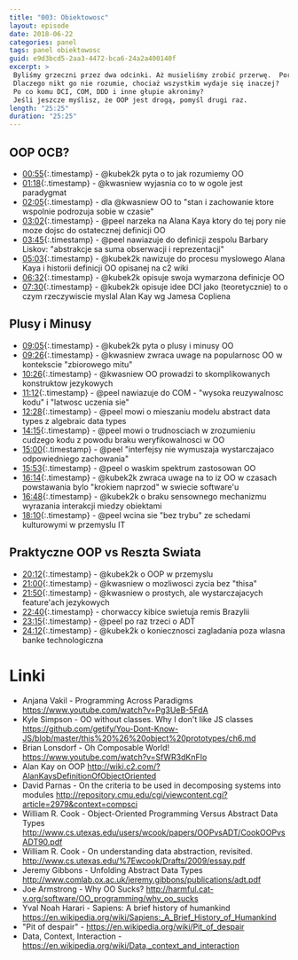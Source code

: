 ```yaml
---
title: "003: Obiektowosc"
layout: episode
date: 2018-06-22
categories: panel
tags: panel obiektowosc
guid: e9d3bcd5-2aa3-4472-bca6-24a2a400140f
excerpt: >
 Byliśmy grzeczni przez dwa odcinki. Aż musieliśmy zrobić przerwę.  Pora szczerze pogadać o programowaniu obiektowym. 
 Dlaczego nikt go nie rozumie, chociaż wszystkim wydaje się inaczej? 
 Po co komu DCI, COM, DDD i inne głupie akronimy?
 Jeśli jeszcze myślisz, że OOP jest drogą, pomyśl drugi raz.
length: "25:25"
duration: "25:25"
---
```


## OOP OCB?

* [00:55](){:.timestamp} -  @kubek2k pyta o to jak rozumiemy OO 
* [01:18](){:.timestamp} -  @kwasniew wyjasnia co to w ogole jest paradygmat
* [02:05](){:.timestamp} -  dla @kwasniew OO to "stan i zachowanie ktore wspolnie podrozuja sobie w czasie"
* [03:02](){:.timestamp} -  @peel narzeka na Alana Kaya ktory do tej pory nie moze dojsc do ostatecznej definicji OO
* [03:45](){:.timestamp} -  @peel nawiazuje do definicji zespolu Barbary Liskov: "abstrakcje sa suma obserwacji i reprezentacji"
* [05:03](){:.timestamp} -  @kubek2k nawizuje do procesu myslowego Alana Kaya i historii definicji OO opisanej na c2 wiki
* [06:32](){:.timestamp} -  @kubek2k opisuje swoja wymarzona definicje OO
* [07:30](){:.timestamp} -  @kubek2k opisuje idee DCI jako (teoretycznie) to o czym rzeczywiscie myslal Alan Kay wg Jamesa Copliena

## Plusy i Minusy

* [09:05](){:.timestamp} -  @kubek2k pyta o plusy i minusy OO
* [09:26](){:.timestamp} -  @kwasniew zwraca uwage na popularnosc OO w kontekscie "zbiorowego mitu"
* [10:26](){:.timestamp} -  @kwasniew OO prowadzi to skomplikowanych konstruktow jezykowych
* [11:12](){:.timestamp} -  @peel nawiazuje do COM - "wysoka reuzywalnosc kodu" i "latwosc uczenia sie"
* [12:28](){:.timestamp} -  @peel mowi o mieszaniu modelu abstract data types z algebraic data types
* [14:15](){:.timestamp} -  @peel mowi o trudnosciach w zrozumieniu cudzego kodu z powodu braku weryfikowalnosci w OO
* [15:00](){:.timestamp} -  @peel "interfejsy nie wymuszaja wystarczajaco odpowiedniego zachowania"
* [15:53](){:.timestamp} -  @peel o waskim spektrum zastosowan OO
* [16:14](){:.timestamp} -  @kubek2k zwraca uwage na to iz OO w czasach powstawania bylo "krokiem naprzod" w swiecie software'u
* [16:48](){:.timestamp} -  @kubek2k o braku sensownego mechanizmu wyrazania interakcji miedzy obiektami
* [18:10](){:.timestamp} -  @peel wcina sie "bez trybu" ze schedami kulturowymi w przemyslu IT

## Praktyczne OOP vs Reszta Swiata

* [20:12](){:.timestamp} -  @kubek2k o OOP w przemyslu
* [21:00](){:.timestamp} -  @kwasniew o mozliwosci zycia bez "thisa"
* [21:50](){:.timestamp} -  @kwasniew o prostych, ale wystarczajacych feature'ach jezykowych 
* [22:40](){:.timestamp} -  chorwaccy kibice swietuja remis Brazylii 
* [23:15](){:.timestamp} -  @peel po raz trzeci o ADT 
* [24:12](){:.timestamp} -  @kubek2k o koniecznosci zagladania poza wlasna banke technologiczna

# Linki

* Anjana Vakil - Programming Across Paradigms <https://www.youtube.com/watch?v=Pg3UeB-5FdA>
* Kyle Simpson - OO without classes. Why I don't like JS classes <https://github.com/getify/You-Dont-Know-JS/blob/master/this%20%26%20object%20prototypes/ch6.md>
* Brian Lonsdorf - Oh Composable World! <https://www.youtube.com/watch?v=SfWR3dKnFIo>
* Alan Kay on OOP <http://wiki.c2.com/?AlanKaysDefinitionOfObjectOriented>
* David Parnas - On the criteria to be used in decomposing systems into modules <http://repository.cmu.edu/cgi/viewcontent.cgi?article=2979&context=compsci>
* William R. Cook - Object-Oriented Programming Versus Abstract Data Types <http://www.cs.utexas.edu/users/wcook/papers/OOPvsADT/CookOOPvsADT90.pdf>
* William R. Cook - On understanding data abstraction, revisited. <http://www.cs.utexas.edu/%7Ewcook/Drafts/2009/essay.pdf>
* Jeremy Gibbons - Unfolding Abstract Data Types <http://www.comlab.ox.ac.uk/jeremy.gibbons/publications/adt.pdf>
* Joe Armstrong - Why OO Sucks? <http://harmful.cat-v.org/software/OO_programming/why_oo_sucks>
* Yval Noah Harari - Sapiens: A brief history of humankind <https://en.wikipedia.org/wiki/Sapiens:_A_Brief_History_of_Humankind>
* "Pit of despair" - <https://en.wikipedia.org/wiki/Pit_of_despair>
* Data, Context, Interaction - <https://en.wikipedia.org/wiki/Data,_context_and_interaction>
